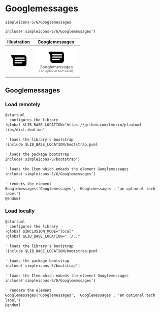 # Googlemessages


```text
simpleicons-5/G/Googlemessages
```

```text
include('simpleicons-5/G/Googlemessages')
```



| Illustration | Googlemessages |
| :---: | :---: |
| ![illustration for Illustration](../../simpleicons-5/G/Googlemessages.png) | ![illustration for Googlemessages](../../simpleicons-5/G/Googlemessages.Local.png) |




## Googlemessages

### Load remotely
```plantuml
@startuml
' configures the library
!global $LIB_BASE_LOCATION="https://github.com/tmorin/plantuml-libs/distribution"

' loads the library's bootstrap
!include $LIB_BASE_LOCATION/bootstrap.puml

' loads the package bootstrap
include('simpleicons-5/bootstrap')

' loads the Item which embeds the element Googlemessages
include('simpleicons-5/G/Googlemessages')

' renders the element
Googlemessages('Googlemessages', 'Googlemessages', 'an optional tech label')
@enduml
```

### Load locally
```plantuml
@startuml
' configures the library
!global $INCLUSION_MODE="local"
!global $LIB_BASE_LOCATION="../.."

' loads the library's bootstrap
!include $LIB_BASE_LOCATION/bootstrap.puml

' loads the package bootstrap
include('simpleicons-5/bootstrap')

' loads the Item which embeds the element Googlemessages
include('simpleicons-5/G/Googlemessages')

' renders the element
Googlemessages('Googlemessages', 'Googlemessages', 'an optional tech label')
@enduml
```

